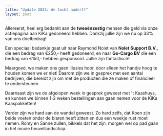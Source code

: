 ```yaml
---
title: "Update 2022: de tocht nadert!"
layout: post
---
```


Allereerst, heel erg bedankt aan de **tweeënzestig** mensen die geld via onze actiepagina aan KiKa gedoneerd hebben. Dankzij jullie zijn we nu op 33% van ons doelbedrag! 

Een speciaal bedankje gaat uit naar Raymond Nolet van **Nolet Support B.V.**, die een bedrag van €250,- heeft gedoneerd, en naar **Go-Cargo BV** die een bedrag van €150,- hebben gesponsord. Jullie zijn fantastisch!

Maargoed, we maken ons geen illusies hoor, door alleen het handje hoog te houden komen we er niet! Daarom zijn we in gesprek  met een aantal bedrijven, die bereidt zijn om met de producten die ze maken of financieel te ondersteunen.

Daarnaast zijn we de afgelopen week in gesprek geweest met 't Kaashuys, en kunnen we binnen 1-2 weken bestellingen aan gaan nemen voor de KiKa Kaaspakketten!

Verder zijn we hard aan de wandel geweest. Zo hard zelfs, dat Koen zijn beide voeten onder de blaren heeft zitten en dus een weekje rust moet nemen. Romy en Sanne zullen, bikkels dat het zijn, morgen wel op pad gaan in het mooie heuvellandschap.
